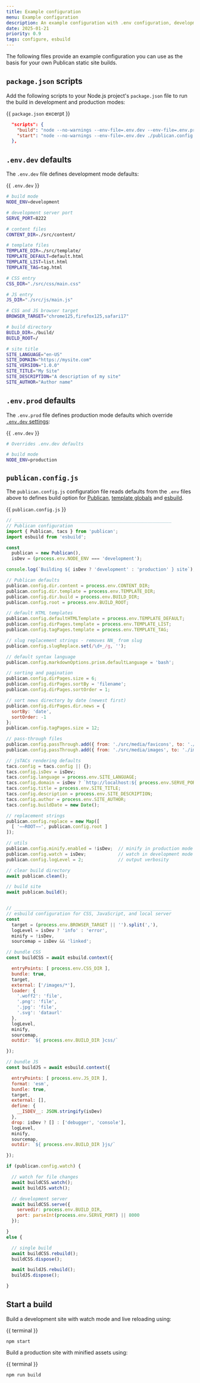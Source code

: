 ```yaml
---
title: Example configuration
menu: Example configuration
description: An example configuration with .env configuration, development mode, production mode, and esbuild integration.
date: 2025-01-21
priority: 0.9
tags: configure, esbuild
---
```


The following files provide an example configuration you can use as the basis for your own Publican static site builds.


## `package.json` scripts

Add the following scripts to your Node.js project's `package.json` file to run the build in development and production modes:

{{ `package.json` excerpt }}
```json
  "scripts": {
    "build": "node --no-warnings --env-file=.env.dev --env-file=.env.prod ./publican.config.js",
    "start": "node --no-warnings --env-file=.env.dev ./publican.config.js"
  },
```


## `.env.dev` defaults

The `.env.dev` file defines development mode defaults:

{{ `.env.dev` }}
```bash
# build mode
NODE_ENV=development

# development server port
SERVE_PORT=8222

# content files
CONTENT_DIR=./src/content/

# template files
TEMPLATE_DIR=./src/template/
TEMPLATE_DEFAULT=default.html
TEMPLATE_LIST=list.html
TEMPLATE_TAG=tag.html

# CSS entry
CSS_DIR="./src/css/main.css"

# JS entry
JS_DIR="./src/js/main.js"

# CSS and JS browser target
BROWSER_TARGET="chrome125,firefox125,safari17"

# build directory
BUILD_DIR=./build/
BUILD_ROOT=/

# site title
SITE_LANGUAGE="en-US"
SITE_DOMAIN="https://mysite.com"
SITE_VERSION="1.0.0"
SITE_TITLE="My Site"
SITE_DESCRIPTION="A description of my site"
SITE_AUTHOR="Author name"
```


## `.env.prod` defaults

The `.env.prod` file defines production mode defaults which override [`.env.dev` settings](#envdev-defaults):

{{ `.env.dev` }}
```bash
# Overrides .env.dev defaults

# build mode
NODE_ENV=production
```


## `publican.config.js`

The `publican.config.js` configuration file reads defaults from the `.env` files above to defines build option for [Publican](--ROOT--docs/reference/publican-options/), [template globals](--ROOT--docs/reference/template-globals/#defining-global-properties) and [esbuild](--ROOT--docs/recipe/build/esbuild/).

{{ `publican.config.js` }}
```js
// ___________________________________________________________
// Publican configuration
import { Publican, tacs } from 'publican';
import esbuild from 'esbuild';

const
  publican = new Publican(),
  isDev = (process.env.NODE_ENV === 'development');

console.log(`Building ${ isDev ? 'development' : 'production' } site`);

// Publican defaults
publican.config.dir.content = process.env.CONTENT_DIR;
publican.config.dir.template = process.env.TEMPLATE_DIR;
publican.config.dir.build = process.env.BUILD_DIR;
publican.config.root = process.env.BUILD_ROOT;

// default HTML templates
publican.config.defaultHTMLTemplate = process.env.TEMPLATE_DEFAULT;
publican.config.dirPages.template = process.env.TEMPLATE_LIST;
publican.config.tagPages.template = process.env.TEMPLATE_TAG;

// slug replacement strings - removes NN_ from slug
publican.config.slugReplace.set(/\d+_/g, '');

// default syntax language
publican.config.markdownOptions.prism.defaultLanguage = 'bash';

// sorting and pagination
publican.config.dirPages.size = 6;
publican.config.dirPages.sortBy = 'filename';
publican.config.dirPages.sortOrder = 1;

// sort news directory by date (newest first)
publican.config.dirPages.dir.news = {
  sortBy: 'date',
  sortOrder: -1
};
publican.config.tagPages.size = 12;

// pass-through files
publican.config.passThrough.add({ from: './src/media/favicons', to: './' });
publican.config.passThrough.add({ from: './src/media/images', to: './images/' });

// jsTACs rendering defaults
tacs.config = tacs.config || {};
tacs.config.isDev = isDev;
tacs.config.language = process.env.SITE_LANGUAGE;
tacs.config.domain = isDev ? `http://localhost:${ process.env.SERVE_PORT || '8000' }` : process.env.SITE_DOMAIN;
tacs.config.title = process.env.SITE_TITLE;
tacs.config.description = process.env.SITE_DESCRIPTION;
tacs.config.author = process.env.SITE_AUTHOR;
tacs.config.buildDate = new Date();

// replacement strings
publican.config.replace = new Map([
  [ '−−ROOT−−', publican.config.root ]
]);

// utils
publican.config.minify.enabled = !isDev;  // minify in production mode
publican.config.watch = isDev;            // watch in development mode
publican.config.logLevel = 2;             // output verbosity

// clear build directory
await publican.clean();

// build site
await publican.build();


// ___________________________________________________________
// esbuild configuration for CSS, JavaScript, and local server
const
  target = (process.env.BROWSER_TARGET || '').split(','),
  logLevel = isDev ? 'info' : 'error',
  minify = !isDev,
  sourcemap = isDev && 'linked';

// bundle CSS
const buildCSS = await esbuild.context({

  entryPoints: [ process.env.CSS_DIR ],
  bundle: true,
  target,
  external: ['/images/*'],
  loader: {
    '.woff2': 'file',
    '.png': 'file',
    '.jpg': 'file',
    '.svg': 'dataurl'
  },
  logLevel,
  minify,
  sourcemap,
  outdir: `${ process.env.BUILD_DIR }css/`

});

// bundle JS
const buildJS = await esbuild.context({

  entryPoints: [ process.env.JS_DIR ],
  format: 'esm',
  bundle: true,
  target,
  external: [],
  define: {
    __ISDEV__: JSON.stringify(isDev)
  },
  drop: isDev ? [] : ['debugger', 'console'],
  logLevel,
  minify,
  sourcemap,
  outdir: `${ process.env.BUILD_DIR }js/`

});

if (publican.config.watch) {

  // watch for file changes
  await buildCSS.watch();
  await buildJS.watch();

  // development server
  await buildCSS.serve({
    servedir: process.env.BUILD_DIR,
    port: parseInt(process.env.SERVE_PORT) || 8000
  });

}
else {

  // single build
  await buildCSS.rebuild();
  buildCSS.dispose();

  await buildJS.rebuild();
  buildJS.dispose();

}
```


## Start a build

Build a development site with watch mode and live reloading using:

{{ terminal }}
```
npm start
```

Build a production site with minified assets using:

{{ terminal }}
```
npm run build
```
